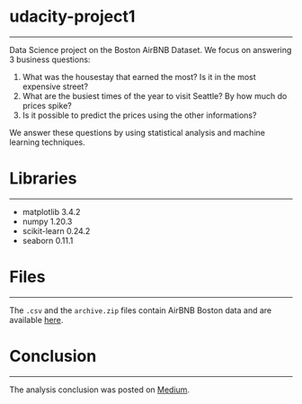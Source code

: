 # udacity-project1
---
Data Science project on the Boston AirBNB Dataset. We focus on answering 3 business questions:

1. What was the housestay that earned the most? Is it in the most expensive street? 
2. What are the busiest times of the year to visit Seattle? By how much do prices spike?
3. Is it possible to predict the prices using the other informations?

We answer these questions by using statistical analysis and machine learning techniques.

# Libraries
---
* matplotlib                3.4.2
* numpy                     1.20.3
* scikit-learn              0.24.2
* seaborn                   0.11.1

# Files
---
The `.csv` and the `archive.zip` files contain AirBNB Boston data and are available [here](https://www.kaggle.com/airbnb/boston).

# Conclusion
---
The analysis conclusion was posted on [Medium](http).
